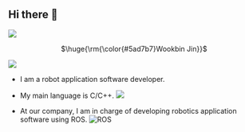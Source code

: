 ## Hi there 👋

<img src="https://capsule-render.vercel.app/api?type=waving&color=BDBDC8&height=150&section=header" />
<div align=center> 
<p>$\huge{\rm{\color{#5ad7b7}Wookbin Jin}}$</p>
</div>
<img src="https://capsule-render.vercel.app/api?type=waving&color=BDBDC8&height=150&section=footer" />

- I am a robot application software developer. 

- My main language is C/C++. <img src="https://img.shields.io/badge/c++-%2300599C.svg?style=for-the-badge&logo=c%2B%2B&logoColor=white"/>

- At our company, I am in charge of developing robotics application software using ROS. ![ROS](https://img.shields.io/badge/ROS-ROS2-gray?logo=ros&logoColor=white)

